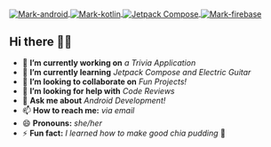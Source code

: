 <div style="display: inline_block">
   <a href="https://github.com/zeynep-duyenli">
  <img align="center" alt="Mark-android"  src="https://img.shields.io/badge/Android-3DDC84?style=for-the-badge&logo=android&logoColor=white">
  <img align="center" alt="Mark-kotlin" src="https://img.shields.io/badge/Kotlin-0095D5?&style=for-the-badge&logo=kotlin&logoColor=white">
  <img align="center" alt="Jetpack Compose" src="https://img.shields.io/badge/Jetpack%20Compose-4285F4?style=for-the-badge&logo=jetpackcompose&logoColor=white">
  <img align="center" alt="Mark-firebase" src="https://img.shields.io/badge/firebase-ffca28?style=for-the-badge&logo=firebase&logoColor=black">
  </a>
</div>

## Hi there 🖖🏻
- 🔭 **I’m currently working on** *a Trivia Application*
- 🌱 **I’m currently learning** *Jetpack Compose and Electric Guitar*
- 👯 **I’m looking to collaborate on** *Fun Projects!*
- 🤔 **I’m looking for help with** *Code Reviews*
- 💬 **Ask me about** *Android Development!*
- 📫 **How to reach me:** *via email*
- 😄 **Pronouns:** *she/her*
- ⚡ **Fun fact:** *I learned how to make good chia pudding* 🐣
 

